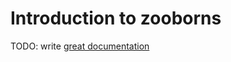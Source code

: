 # Introduction to zooborns

TODO: write [great documentation](http://jacobian.org/writing/what-to-write/)
